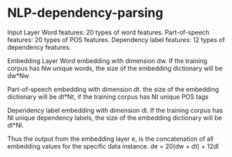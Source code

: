# NLP-dependency-parsing

Input Layer
Word features: 20 types of word features.
Part-of-speech features: 20 types of POS features.
Dependency label features: 12 types of dependency features.

Embedding Layer
Word embedding with dimension dw. 
If the training corpus has Nw unique words, the size of the embedding dictionary will be dw\*Nw

Part-of-speech embedding with dimension dt.
the size of the embedding dictionary will be dt\*Nt, if the training corpus has Nt unique POS tags

Dependency label embedding with dimension dl.
If the training corpus has Nl unique dependency labels, the size of the embedding dictionary will be dl\*Nl.

Thus the output from the embedding layer e, is the concatenation of all embedding values for the specific data instance.
  de = 20(dw + dt) + 12dl
  
  




